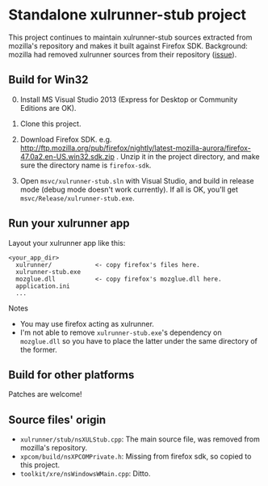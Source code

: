 # Standalone xulrunner-stub project

This project continues to maintain xulrunner-stub sources extracted from mozilla's repository and makes it built against Firefox SDK. Background: mozilla had removed xulrunner sources from their repository ([issue](https://bugzilla.mozilla.org/show_bug.cgi?id=1221724)).

## Build for Win32

0. Install MS Visual Studio 2013 (Express for Desktop or Community Editions are OK).
1. Clone this project.
2. Download Firefox SDK. e.g. 
http://ftp.mozilla.org/pub/firefox/nightly/latest-mozilla-aurora/firefox-47.0a2.en-US.win32.sdk.zip .
Unzip it in the project directory, and make sure the directory name is `firefox-sdk`.

3. Open `msvc/xulrunner-stub.sln` with Visual Studio, and build in release mode (debug mode doesn't work currently).
If all is OK, you'll get `msvc/Release/xulrunner-stub.exe`.

## Run your xulrunner app
Layout your xulrunner app like this:

```
<your_app_dir>
  xulrunner/            <- copy firefox's files here.
  xulrunner-stub.exe
  mozglue.dll           <- copy firefox's mozglue.dll here.
  application.ini
  ...
```

Notes
* You may use firefox acting as xulrunner.
* I'm not able to remove `xulrunner-stub.exe`'s dependency on `mozglue.dll` so you have to place the latter under the same directory of the former.

## Build for other platforms
Patches are welcome!

## Source files' origin
* `xulrunner/stub/nsXULStub.cpp`: The main source file, was removed from mozilla's repository.
* `xpcom/build/nsXPCOMPrivate.h`: Missing from firefox sdk, so copied to this project.
* `toolkit/xre/nsWindowsWMain.cpp`: Ditto.
